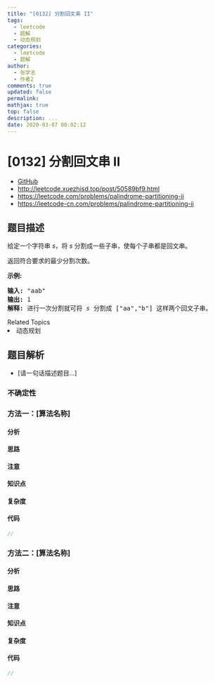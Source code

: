 ```yaml
---
title: "[0132] 分割回文串 II"
tags:
  - leetcode
  - 题解
  - 动态规划
categories:
  - leetcode
  - 题解
author:
  - 张学志
  - 作者2
comments: true
updated: false
permalink:
mathjax: true
top: false
description: ...
date: 2020-03-07 00:02:12
---
```



# [0132] 分割回文串 II
* [GitHub](https://github.com/algoboy101/LeetCodeCrowdsource/tree/master/_posts/QA/%5B0132%5D%20%E5%88%86%E5%89%B2%E5%9B%9E%E6%96%87%E4%B8%B2%20II.md)
* http://leetcode.xuezhisd.top/post/50589bf9.html
* https://leetcode.com/problems/palindrome-partitioning-ii
* https://leetcode-cn.com/problems/palindrome-partitioning-ii


## 题目描述

<p>给定一个字符串 <em>s</em>，将 <em>s</em> 分割成一些子串，使每个子串都是回文串。</p>

<p>返回符合要求的最少分割次数。</p>

<p><strong>示例:</strong></p>

<pre><strong>输入:</strong>&nbsp;&quot;aab&quot;
<strong>输出:</strong> 1
<strong>解释: </strong>进行一次分割就可将&nbsp;<em>s </em>分割成 [&quot;aa&quot;,&quot;b&quot;] 这样两个回文子串。
</pre>
<div><div>Related Topics</div><div><li>动态规划</li></div></div>


## 题目解析
* [请一句话描述题目...]

### 不确定性


### 方法一：[算法名称]

#### 分析

#### 思路

#### 注意

#### 知识点

#### 复杂度

#### 代码

```cpp
//
```


### 方法二：[算法名称]

#### 分析

#### 思路

#### 注意

#### 知识点

#### 复杂度

#### 代码

```cpp
//
```


